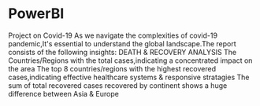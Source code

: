 # PowerBI
Project on Covid-19
As we navigate the complexities of covid-19 pandemic,It's essential to understand the global landscape.The report consists of the following insights:
DEATH & RECOVERY ANALYSIS
The Countries/Regions with the total cases,indicating a concentrated impact on the area
The top 8 countries/regions with the highest recovered cases,indicating effective healthcare systems & responsive stratagies
The sum of total recovered cases recovered by continent shows a huge difference between Asia & Europe 
